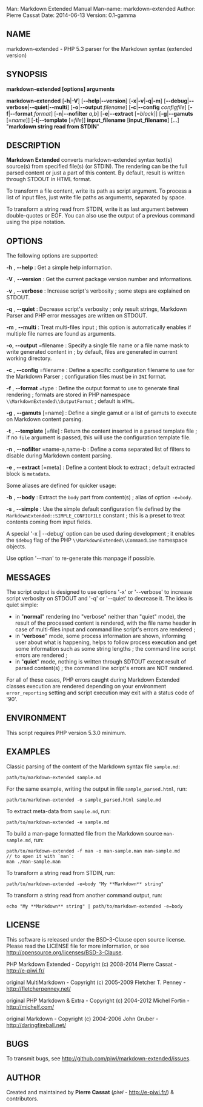 Man:        Markdown Extended Manual
Man-name:   markdown-extended
Author:     Pierre Cassat
Date: 2014-06-13
Version: 0.1-gamma


## NAME

markdown-extended - PHP 5.3 parser for the Markdown syntax (extended version)


## SYNOPSIS

**markdown-extended  [options]  arguments**

**markdown-extended**  [**-h**|**-V**]  [**--help**|**--version**]
    [**-x**|**-v**|**-q**|**-m**] [**--debug**|**--verbose**|**--quiet**|**--multi**]
    [**-o**|**--output** *filename*]
    [**-c**|**--config** *configfile*]
    [**-f**|**--format** *format*]
    [**-n**|**--nofilter** *a,b*]
    [**-e**|**--extract** [=*block*]]
    [**-g**|**--gamuts** [=*name*]]
    [**-t**|**--template** [=*file*]]
        **input_filename**  [**input_filename**]  [...]
        "**markdown string read from STDIN**"


## DESCRIPTION

**Markdown Extended** converts markdown-extended syntax text(s) source(s) from specified file(s)
(or STDIN). The rendering can be the full parsed content or just a part of this content.
By default, result is written through STDOUT in HTML format.

To transform a file content, write its path as script argument. To process a list of input
files, just write file paths as arguments, separated by space.

To transform a string read from STDIN, write it as last argument between double-quotes or EOF.
You can also use the output of a previous command using the pipe notation.


## OPTIONS

The following options are supported:

**-h** , **--help**
:   Get a simple help information.

**-V** , **--version**
:   Get the current package version number and informations.

**-v** , **--verbose**
:   Increase script's verbosity ; some steps are explained on STDOUT.

**-q** , **--quiet**
:   Decrease script's verbosity ; only result strings, Markdown Parser and PHP error
    messages are written on STDOUT.

**-m** , **--multi**
:   Treat multi-files input ; this option is automatically enables if multiple file
    names are found as arguments.

**-o**, **--output** =filename
:   Specify a single file name or a file name mask to write generated content in ; by
    default, files are generated in current working directory.

**-c** , **--config** =filename
:   Define a specific configuration filename to use for the Markdown Parser ;
    configuration files must be in `INI` format.

**-f** , **--format** =type
:   Define the output format to use to generate final rendering ; formats are stored in
    PHP namespace `\\MarkdownExtended\\OutputFormat` ; default is `HTML`.

**-g** , **--gamuts** [=name]
:   Define a single gamut or a list of gamuts to execute on Markdown content parsing.

**-t** , **--template** [=file]
:   Return the content inserted in a parsed template file ; if no `file` argument is 
    passed, this will use the configuration template file.

**-n** , **--nofilter** =name-a,name-b
:   Define a coma separated list of filters to disable during Markdown content parsing.

**-e** , **--extract** [=meta]
:   Define a content block to extract ; default extracted block is `metadata`.

Some aliases are defined for quicker usage:

**-b** , **--body**
:   Extract the `body` part from content(s) ; alias of option `-e=body`.

**-s** , **--simple**
:   Use the simple default configuration file defined by the `MarkdownExtended::SIMPLE_CONFIGFILE`
    constant ; this is a preset to treat contents coming from input fields.

A special '-x | --debug' option can be used during development ; it enables the `$debug`
flag of the PHP `\\MarkdownExtended\\CommandLine` namespace objects.

Use option '--man' to re-generate this manpage if possible.


## MESSAGES

The script output is designed to use options '-x' or '--verbose' to increase
script verbosity on STDOUT and '-q' or '--quiet' to decrease it. The idea is quiet simple:

-   in "**normal**" rendering (no "verbose" neither than "quiet" mode), the result of the 
    processed content is rendered, with the file name header in case of multi-files input
    and command line script's errors are rendered ;
-   in "**verbose**" mode, some process information are shown, informing user about what is
    happening, helps to follow process execution and get some information such as some
    string lengths ; the command line script errors are rendered ;
-   in "**quiet**" mode, nothing is written through SDTOUT except result of parsed content(s) ;
    the command line script's errors are NOT rendered.

For all of these cases, PHP errors caught during Markdown Extended classes execution are
rendered depending on your environment `error_reporting` setting and script execution may
exit with a status code of '90'.


## ENVIRONMENT

This script requires PHP version 5.3.0 minimum.


## EXAMPLES

Classic parsing of the content of the Markdown syntax file `sample.md`:

    path/to/markdown-extended sample.md

For the same example, writing the output in file `sample_parsed.html`, run:

    path/to/markdown-extended -o sample_parsed.html sample.md

To extract meta-data from `sample.md`, run:

    path/to/markdown-extended -e sample.md

To build a man-page formatted file from the Markdown source `man-sample.md`, run:

    path/to/markdown-extended -f man -o man-sample.man man-sample.md
    // to open it with `man`:
    man ./man-sample.man

To transform a string read from STDIN, run:

    path/to/markdown-extended -e=body "My **Markdown** string"

To transform a string read from another command output, run:

    echo "My **Markdown** string" | path/to/markdown-extended -e=body


## LICENSE

This software is released under the BSD-3-Clause open source license. Please
read the LICENSE file for more information, or see
<http://opensource.org/licenses/BSD-3-Clause>. 

PHP Markdown Extended - 
Copyright (c) 2008-2014 Pierre Cassat - 
<http://e-piwi.fr/>

original MultiMarkdown - 
Copyright (c) 2005-2009 Fletcher T. Penney - 
<http://fletcherpenney.net/>

original PHP Markdown & Extra - 
Copyright (c) 2004-2012 Michel Fortin - 
<http://michelf.com/>

original Markdown - 
Copyright (c) 2004-2006 John Gruber - 
<http://daringfireball.net/>

## BUGS

To transmit bugs, see <http://github.com/piwi/markdown-extended/issues>.

## AUTHOR

Created and maintained by **Pierre Cassat** (*piwi* - <http://e-piwi.fr/>)
& contributors.
